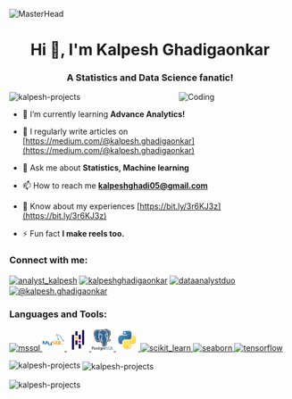 ![MasterHead](https://i.pinimg.com/originals/fc/71/63/fc71635c7f1b09ed30413f59bb749582.gif)
<h1 align="center">Hi 👋, I'm Kalpesh Ghadigaonkar</h1>
<h3 align="center">A Statistics and Data Science fanatic!</h3>
<img align="right" alt="Coding" width="200" src="https://aryng.com/assets/img/ani2.gif">

<p align="left"> <img src="https://komarev.com/ghpvc/?username=kalpesh-projects&label=Profile%20views&color=0e75b6&style=flat" alt="kalpesh-projects" /> </p>

- 🌱 I’m currently learning **Advance Analytics!**

- 📝 I regularly write articles on [https://medium.com/@kalpesh.ghadigaonkar](https://medium.com/@kalpesh.ghadigaonkar)

- 💬 Ask me about **Statistics, Machine learning**

- 📫 How to reach me **kalpeshghadi05@gmail.com**

- 📄 Know about my experiences [https://bit.ly/3r6KJ3z](https://bit.ly/3r6KJ3z)

- ⚡ Fun fact **I make reels too.**

<h3 align="left">Connect with me:</h3>
<p align="left">
<a href="https://twitter.com/analyst_kalpesh" target="blank"><img align="center" src="https://raw.githubusercontent.com/rahuldkjain/github-profile-readme-generator/master/src/images/icons/Social/twitter.svg" alt="analyst_kalpesh" height="30" width="40" /></a>
<a href="https://linkedin.com/in/kalpeshghadigaonkar" target="blank"><img align="center" src="https://raw.githubusercontent.com/rahuldkjain/github-profile-readme-generator/master/src/images/icons/Social/linked-in-alt.svg" alt="kalpeshghadigaonkar" height="30" width="40" /></a>
<a href="https://instagram.com/dataanalystduo" target="blank"><img align="center" src="https://raw.githubusercontent.com/rahuldkjain/github-profile-readme-generator/master/src/images/icons/Social/instagram.svg" alt="dataanalystduo" height="30" width="40" /></a>
<a href="https://medium.com/@kalpesh.ghadigaonkar" target="blank"><img align="center" src="https://raw.githubusercontent.com/rahuldkjain/github-profile-readme-generator/master/src/images/icons/Social/medium.svg" alt="@kalpesh.ghadigaonkar" height="30" width="40" /></a>
</p>

<h3 align="left">Languages and Tools:</h3>
<p align="left"> <a href="https://www.microsoft.com/en-us/sql-server" target="_blank" rel="noreferrer"> <img src="https://www.svgrepo.com/show/303229/microsoft-sql-server-logo.svg" alt="mssql" width="40" height="40"/> </a> <a href="https://www.mysql.com/" target="_blank" rel="noreferrer"> <img src="https://raw.githubusercontent.com/devicons/devicon/master/icons/mysql/mysql-original-wordmark.svg" alt="mysql" width="40" height="40"/> </a> <a href="https://pandas.pydata.org/" target="_blank" rel="noreferrer"> <img src="https://raw.githubusercontent.com/devicons/devicon/2ae2a900d2f041da66e950e4d48052658d850630/icons/pandas/pandas-original.svg" alt="pandas" width="40" height="40"/> </a> <a href="https://www.postgresql.org" target="_blank" rel="noreferrer"> <img src="https://raw.githubusercontent.com/devicons/devicon/master/icons/postgresql/postgresql-original-wordmark.svg" alt="postgresql" width="40" height="40"/> </a> <a href="https://www.python.org" target="_blank" rel="noreferrer"> <img src="https://raw.githubusercontent.com/devicons/devicon/master/icons/python/python-original.svg" alt="python" width="40" height="40"/> </a> <a href="https://scikit-learn.org/" target="_blank" rel="noreferrer"> <img src="https://upload.wikimedia.org/wikipedia/commons/0/05/Scikit_learn_logo_small.svg" alt="scikit_learn" width="40" height="40"/> </a> <a href="https://seaborn.pydata.org/" target="_blank" rel="noreferrer"> <img src="https://seaborn.pydata.org/_images/logo-mark-lightbg.svg" alt="seaborn" width="40" height="40"/> </a> <a href="https://www.tensorflow.org" target="_blank" rel="noreferrer"> <img src="https://www.vectorlogo.zone/logos/tensorflow/tensorflow-icon.svg" alt="tensorflow" width="40" height="40"/> </a> </p>

<p><img align="left" src="https://github-readme-stats.vercel.app/api/top-langs?username=kalpesh-projects&show_icons=true&locale=en&layout=compact" alt="kalpesh-projects" /></p>

<p>&nbsp;<img align="center" src="https://github-readme-stats.vercel.app/api?username=kalpesh-projects&show_icons=true&locale=en" alt="kalpesh-projects" /></p>

<p><img align="center" src="https://github-readme-streak-stats.herokuapp.com/?user=kalpesh-projects&" alt="kalpesh-projects" /></p>
